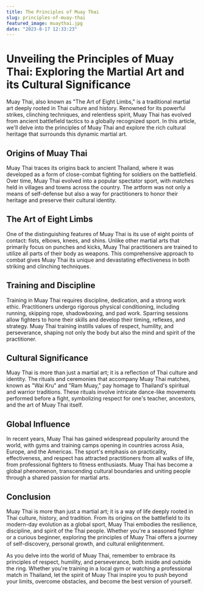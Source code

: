 ```yaml
---
title: The Principles of Muay Thai
slug: principles-of-muay-thai
featured_image: muaythai.jpg
date: "2023-8-17 12:33:23"
---
```


# Unveiling the Principles of Muay Thai: Exploring the Martial Art and its Cultural Significance

Muay Thai, also known as "The Art of Eight Limbs," is a traditional martial art deeply rooted in Thai culture and history. Renowned for its powerful strikes, clinching techniques, and relentless spirit, Muay Thai has evolved from ancient battlefield tactics to a globally recognized sport. In this article, we'll delve into the principles of Muay Thai and explore the rich cultural heritage that surrounds this dynamic martial art.

## Origins of Muay Thai

Muay Thai traces its origins back to ancient Thailand, where it was developed as a form of close-combat fighting for soldiers on the battlefield. Over time, Muay Thai evolved into a popular spectator sport, with matches held in villages and towns across the country. The artform was not only a means of self-defense but also a way for practitioners to honor their heritage and preserve their cultural identity.

## The Art of Eight Limbs

One of the distinguishing features of Muay Thai is its use of eight points of contact: fists, elbows, knees, and shins. Unlike other martial arts that primarily focus on punches and kicks, Muay Thai practitioners are trained to utilize all parts of their body as weapons. This comprehensive approach to combat gives Muay Thai its unique and devastating effectiveness in both striking and clinching techniques.

## Training and Discipline

Training in Muay Thai requires discipline, dedication, and a strong work ethic. Practitioners undergo rigorous physical conditioning, including running, skipping rope, shadowboxing, and pad work. Sparring sessions allow fighters to hone their skills and develop their timing, reflexes, and strategy. Muay Thai training instills values of respect, humility, and perseverance, shaping not only the body but also the mind and spirit of the practitioner.

## Cultural Significance

Muay Thai is more than just a martial art; it is a reflection of Thai culture and identity. The rituals and ceremonies that accompany Muay Thai matches, known as "Wai Kru" and "Ram Muay," pay homage to Thailand's spiritual and warrior traditions. These rituals involve intricate dance-like movements performed before a fight, symbolizing respect for one's teacher, ancestors, and the art of Muay Thai itself.

## Global Influence

In recent years, Muay Thai has gained widespread popularity around the world, with gyms and training camps opening in countries across Asia, Europe, and the Americas. The sport's emphasis on practicality, effectiveness, and respect has attracted practitioners from all walks of life, from professional fighters to fitness enthusiasts. Muay Thai has become a global phenomenon, transcending cultural boundaries and uniting people through a shared passion for martial arts.

## Conclusion

Muay Thai is more than just a martial art; it is a way of life deeply rooted in Thai culture, history, and tradition. From its origins on the battlefield to its modern-day evolution as a global sport, Muay Thai embodies the resilience, discipline, and spirit of the Thai people. Whether you're a seasoned fighter or a curious beginner, exploring the principles of Muay Thai offers a journey of self-discovery, personal growth, and cultural enlightenment.

As you delve into the world of Muay Thai, remember to embrace its principles of respect, humility, and perseverance, both inside and outside the ring. Whether you're training in a local gym or watching a professional match in Thailand, let the spirit of Muay Thai inspire you to push beyond your limits, overcome obstacles, and become the best version of yourself.
